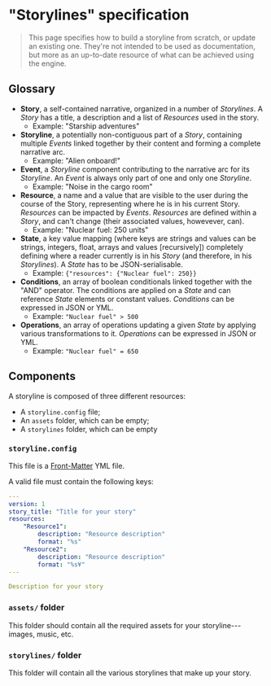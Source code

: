# "Storylines" specification

> This page specifies how to build a storyline from scratch, or update an existing one. They're not intended to be used as documentation, but more as an up-to-date resource of what can be achieved using the engine.

## Glossary
* **Story**, a self-contained narrative, organized in a number of *Storylines*. A *Story* has a title, a description and a list of *Resources* used in the story.
    - Example: "Starship adventures"
* **Storyline**, a potentially non-contiguous part of a *Story*, containing multiple *Events* linked together by their content and forming a complete narrative arc.
    - Example: "Alien onboard!"
* **Event**, a *Storyline* component contributing to the narrative arc for its *Storyline*. An *Event* is always only part of one and only one *Storyline*.
    - Example: "Noise in the cargo room"
* **Resource**, a name and a value that are visible to the user during the course of the Story, representing where he is in his current Story. *Resources* can be impacted by *Events*. *Resources* are defined within a *Story*, and can't change (their associated values, howevever, can).
    - Example: "Nuclear fuel: 250 units"
* **State**, a key value mapping (where keys are strings and values can be strings, integers, float, arrays and values [recursively]) completely defining where a reader currently is in his *Story* (and therefore, in his *Storylines*). A *State* has to be JSON-serialisable.
    - Example: `{"resources": {"Nuclear fuel": 250}}`
* **Conditions**, an array of boolean conditionals linked together with the "AND" operator. The conditions are applied on a *State* and can reference *State* elements or constant values. *Conditions* can be expressed in JSON or YML.
    - Example: `"Nuclear fuel" > 500`
* **Operations**, an array of operations updating a given *State* by applying various transformations to it. *Operations* can be expressed in JSON or YML.
    - Example: `"Nuclear fuel" = 650`

## Components
A storyline is composed of three different resources:

* A `storyline.config` file;
* An `assets` folder, which can be empty;
* A `storylines` folder, which can be empty

### `storyline.config`
This file is a [Front-Matter](https://jekyllrb.com/docs/frontmatter/) YML file.

A valid file must contain the following keys:

```yml
---
version: 1
story_title: "Title for your story"
resources:
    "Resource1":
        description: "Resource description"
        format: "%s"
    "Resource2": 
        description: "Resource description"
        format: "%s¥"
---

Description for your story
```

### `assets/` folder
This folder should contain all the required assets for your storyline---images, music, etc.

### `storylines/` folder
This folder will contain all the various storylines that make up your story.
